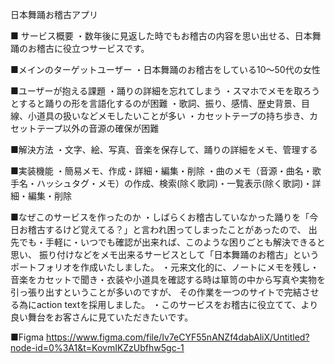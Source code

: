 日本舞踊お稽古アプリ

■ サービス概要 
・数年後に見返した時でもお稽古の内容を思い出せる、日本舞踊のお稽古に役立つサービスです。

■メインのターゲットユーザー 
・日本舞踊のお稽古をしている10〜50代の女性

■ユーザーが抱える課題 
・踊りの詳細を忘れてしまう 
・スマホでメモを取ろうとすると踊りの形を言語化するのが困難
・歌詞、振り、感情、歴史背景、目線、小道具の扱いなどメモしたいことが多い
・カセットテープの持ち歩き、カセットテープ以外の音源の確保が困難

■解決方法 
・文字、絵、写真、音楽を保存して、踊りの詳細をメモ、管理する

■実装機能
・簡易メモ、作成・詳細・編集・削除
・曲のメモ（音源・曲名・歌手名・ハッシュタグ・メモ）の作成、検索(除く歌詞)・一覧表示(除く歌詞)・詳細・編集・削除


■なぜこのサービスを作ったのか 
・しばらくお稽古していなかった踊りを「今日お稽古するけど覚えてる？」と言われ困ってしまったことがあったので、
  出先でも・手軽に・いつでも確認が出来れば、このような困りごとも解決できると思い、
  振り付けなどをメモ出来るサービスとして「日本舞踊のお稽古」というポートフォリオを作成いたしました。
・元来文化的に、ノートにメモを残し・音楽をカセットで聞き・衣装や小道具を確認する時は箪笥の中から写真や実物を引っ張り出すということが多いのですが、
  その作業を一つのサイトで完結させる為にaction textを採用しました。
・このサービスをお稽古に役立てて、より良い舞台をお客さんに見ていただきたいです。

■Figma https://www.figma.com/file/Iv7eCYF55nANZf4dabAliX/Untitled?node-id=0%3A1&t=KovmIKZzUbfhw5gc-1
